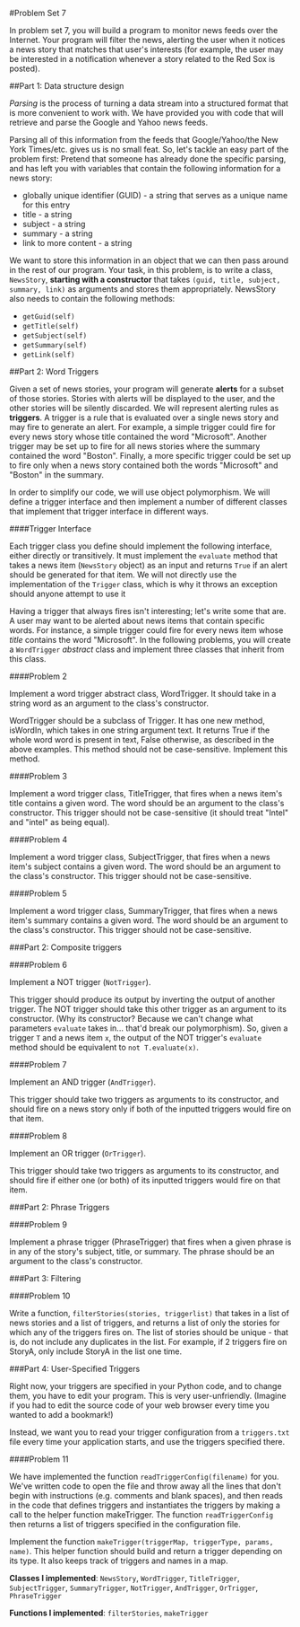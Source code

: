 #Problem Set 7

In problem set 7, you will build a program to monitor news feeds over the Internet. Your program will filter the news, alerting the user when it notices a news story that matches that user's interests (for example, the user may be interested in a notification whenever a story related to the Red Sox is posted).

##Part 1: Data structure design

*Parsing* is the process of turning a data stream into a structured format that is more convenient to work with. We have provided you with code that will retrieve and parse the Google and Yahoo news feeds.

Parsing all of this information from the feeds that Google/Yahoo/the New York Times/etc. gives us is no small feat. So, let's tackle an easy part of the problem first: Pretend that someone has already done the specific parsing, and has left you with variables that contain the following information for a news story:

- globally unique identifier (GUID) - a string that serves as a unique name for this entry
- title - a string
- subject - a string
- summary - a string
- link to more content - a string

We want to store this information in an object that we can then pass around in the rest of our program. Your task, in this problem, is to write a class, `NewsStory`, **starting with a constructor** that takes `(guid, title, subject, summary, link)` as arguments and stores them appropriately. NewsStory also needs to contain the following methods:

- `getGuid(self)`
- `getTitle(self)`
- `getSubject(self)`
- `getSummary(self)`
- `getLink(self)`

##Part 2: Word Triggers

Given a set of news stories, your program will generate **alerts** for a subset of those stories. Stories with alerts will be displayed to the user, and the other stories will be silently discarded. We will represent alerting rules as **triggers**. A trigger is a rule that is evaluated over a single news story and may fire to generate an alert. For example, a simple trigger could fire for every news story whose title contained the word "Microsoft". Another trigger may be set up to fire for all news stories where the summary contained the word "Boston". Finally, a more specific trigger could be set up to fire only when a news story contained both the words "Microsoft" and "Boston" in the summary.

In order to simplify our code, we will use object polymorphism. We will define a trigger interface and then implement a number of different classes that implement that trigger interface in different ways.

####Trigger Interface

Each trigger class you define should implement the following interface, either directly or transitively. It must implement the `evaluate` method that takes a news item (`NewsStory` object) as an input and returns `True` if an alert should be generated for that item. We will not directly use the implementation of the `Trigger` class, which is why it throws an exception should anyone attempt to use it

Having a trigger that always fires isn't interesting; let's write some that are. A user may want to be alerted about news items that contain specific words. For instance, a simple trigger could fire for every news item whose *title* contains the word "Microsoft". In the following problems, you will create a `WordTrigger` *abstract* class and implement three classes that inherit from this class.

####Problem 2

Implement a word trigger abstract class, WordTrigger. It should take in a string word as an argument to the class's constructor.

WordTrigger should be a subclass of Trigger. It has one new method, isWordIn, which takes in one string argument text. It returns True if the whole word word is present in text, False otherwise, as described in the above examples. This method should not be case-sensitive. Implement this method.

####Problem 3

Implement a word trigger class, TitleTrigger, that fires when a news item's title contains a given word. The word should be an argument to the class's constructor. This trigger should not be case-sensitive (it should treat "Intel" and "intel" as being equal).

####Problem 4

Implement a word trigger class, SubjectTrigger, that fires when a news item's subject contains a given word. The word should be an argument to the class's constructor. This trigger should not be case-sensitive.

####Problem 5

Implement a word trigger class, SummaryTrigger, that fires when a news item's summary contains a given word. The word should be an argument to the class's constructor. This trigger should not be case-sensitive.

###Part 2: Composite triggers

####Problem 6

Implement a NOT trigger (`NotTrigger`).

This trigger should produce its output by inverting the output of another trigger. The NOT trigger should take this other trigger as an argument to its constructor. (Why its constructor? Because we can't change what parameters `evaluate` takes in... that'd break our polymorphism). So, given a trigger `T` and a news item `x`, the output of the NOT trigger's `evaluate` method should be equivalent to `not T.evaluate(x)`.

####Problem 7

Implement an AND trigger (`AndTrigger`).

This trigger should take two triggers as arguments to its constructor, and should fire on a news story only if both of the inputted triggers would fire on that item.

####Problem 8

Implement an OR trigger (`OrTrigger`).

This trigger should take two triggers as arguments to its constructor, and should fire if either one (or both) of its inputted triggers would fire on that item.

###Part 2: Phrase Triggers

####Problem 9

Implement a phrase trigger (PhraseTrigger) that fires when a given phrase is in any of the story's subject, title, or summary. The phrase should be an argument to the class's constructor.


###Part 3: Filtering

####Problem 10

Write a function, `filterStories(stories, triggerlist)` that takes in a list of news stories and a list of triggers, and returns a list of only the stories for which any of the triggers fires on. The list of stories should be unique - that is, do not include any duplicates in the list. For example, if 2 triggers fire on StoryA, only include StoryA in the list one time.


###Part 4: User-Specified Triggers

Right now, your triggers are specified in your Python code, and to change them, you have to edit your program. This is very user-unfriendly. (Imagine if you had to edit the source code of your web browser every time you wanted to add a bookmark!)

Instead, we want you to read your trigger configuration from a `triggers.txt` file every time your application starts, and use the triggers specified there.

####Problem 11

We have implemented the function `readTriggerConfig(filename)` for you. We've written code to open the file and throw away all the lines that don't begin with instructions (e.g. comments and blank spaces), and then reads in the code that defines triggers and instantiates the triggers by making a call to the helper function makeTrigger. The function `readTriggerConfig` then returns a list of triggers specified in the configuration file.

Implement the function `makeTrigger(triggerMap, triggerType, params, name)`. This helper function should build and return a trigger depending on its type. It also keeps track of triggers and names in a map.

**Classes I implemented**: `NewsStory`, `WordTrigger`, `TitleTrigger`, `SubjectTrigger`, `SummaryTrigger`, `NotTrigger`, `AndTrigger`, `OrTrigger`, `PhraseTrigger`

**Functions I implemented**: `filterStories`, `makeTrigger`
